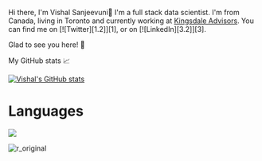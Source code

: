 
Hi there, I'm Vishal Sanjeevuni👋 I'm a full stack data scientist. I'm from Canada, living in Toronto and currently working at [Kingsdale Advisors](https://www.kingsdaleadvisors.com/). You can find me on [![Twitter][1.2]][1],  or on [![LinkedIn][3.2]][3].

Glad to see you here! 🤩

My GitHub stats 📈

[![Vishal's GitHub stats](https://github-readme-stats.vercel.app/api?username=vishalsanjeevuni)](https://github.com/vishalsanjeevuni/github-readme-stats)

# Languages

<img src=https://camo.githubusercontent.com/cb05dda3b8ed3fcb5c24d4aafc0b6ea979f73261b9fa0b94838271a7db6d43da/68747470733a2f2f696d672e736869656c64732e696f2f62616467652f2d507974686f6e2d3442384242453f266c6f676f3d507974686f6e266c6f676f436f6c6f723d666666 /> </a><br> 

![r_original](https://user-images.githubusercontent.com/26355917/142697770-12428818-c651-4f2a-9091-af8fdbefc4f2.png)

<!--START_SECTION:waka-->
<!--END_SECTION:waka-->

